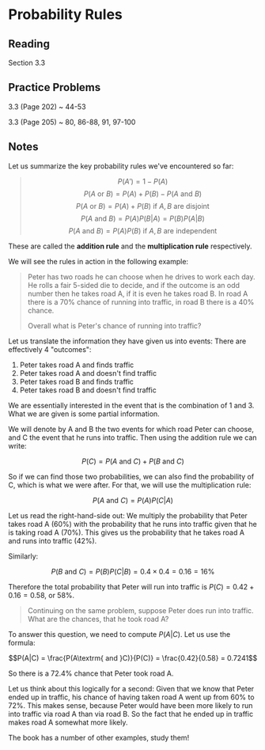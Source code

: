 # Probability Rules

## Reading

Section 3.3

## Practice Problems

3.3 (Page 202)
  ~ 44-53

3.3 (Page 205)
  ~ 80, 86-88, 91, 97-100


## Notes

Let us summarize the key probability rules we've encountered so far:

> $$P(A') = 1 - P(A)$$
> $$P(A\textrm{ or }B) = P(A) + P(B) - P(A\textrm{ and }B)$$
> $$P(A\textrm{ or }B) = P(A) + P(B)\textrm{ if }A,B\textrm{ are disjoint}$$
> $$P(A\textrm{ and }B) = P(A)P(B|A) = P(B)P(A|B)$$
> $$P(A\textrm{ and }B) = P(A)P(B)\textrm{ if }A,B\textrm{ are independent}$$

These are called the **addition rule** and the **multiplication rule** respectively.

We will see the rules in action in the following example:

> Peter has two roads he can choose when he drives to work each day. He rolls a fair 5-sided die to decide, and if the outcome is an odd number then he takes road A, if it is even he takes road B. In road A there is a 70% chance of running into traffic, in road B there is a 40% chance.
>
> Overall what is Peter's chance of running into traffic?

Let us translate the information they have given us into events: There are effectively 4 "outcomes":

1. Peter takes road A and finds traffic
2. Peter takes road A and doesn't find traffic
3. Peter takes road B and finds traffic
4. Peter takes road B and doesn't find traffic

We are essentially interested in the event that is the combination of 1 and 3. What we are given is some partial information.

We will denote by A and B the two events for which road Peter can choose, and C the event that he runs into traffic. Then using the addition rule we can write:

$$P(C) = P(A\textrm{ and }C) + P(B\textrm{ and }C)$$

So if we can find those two probabilities, we can also find the probability of C, which is what we were after. For that, we will use the multiplication rule:

$$P(A\textrm{ and }C) = P(A)P(C|A)$$

Let us read the right-hand-side out: We multiply the probability that Peter takes road A (60%) with the probability that he runs into traffic given that he is taking road A (70%). This gives us the probability that he takes road A and runs into traffic (42%).

Similarly:

$$P(B\textrm{ and }C) = P(B)P(C|B) = 0.4\times 0.4 = 0.16 = 16\%$$

Therefore the total probability that Peter will run into traffic is $P(C) = 0.42 + 0.16 = 0.58$, or 58%.

> Continuing on the same problem, suppose Peter does run into traffic. What are the chances, that he took road A?

To answer this question, we need to compute $P(A|C)$. Let us use the formula:

$$P(A|C) = \frac{P(A\textrm{ and }C)}{P(C)} = \frac{0.42}{0.58} = 0.7241$$

So there is a $72.4$% chance that Peter took road A.

Let us think about this logically for a second: Given that we know that Peter ended up in traffic, his chance of having taken road A went up from 60% to 72%. This makes sense, because Peter would have been more likely to run into traffic via road A than via road B. So the fact that he ended up in traffic makes road A somewhat more likely.

The book has a number of other examples, study them!
